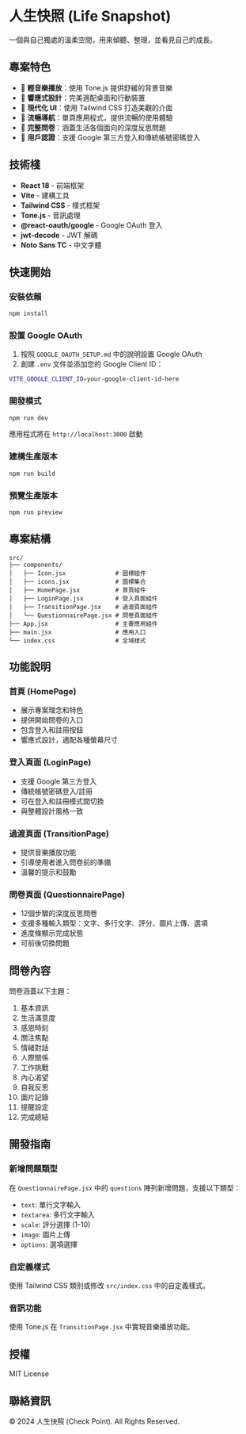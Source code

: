 # 人生快照 (Life Snapshot)

一個與自己獨處的溫柔空間，用來傾聽、整理，並看見自己的成長。

## 專案特色

- 🎵 **輕音樂播放**：使用 Tone.js 提供舒緩的背景音樂
- 📱 **響應式設計**：完美適配桌面和行動裝置
- 🎨 **現代化 UI**：使用 Tailwind CSS 打造美觀的介面
- 🔄 **流暢導航**：單頁應用程式，提供流暢的使用體驗
- 📝 **完整問卷**：涵蓋生活各個面向的深度反思問題
- 🔐 **用戶認證**：支援 Google 第三方登入和傳統帳號密碼登入

## 技術棧

- **React 18** - 前端框架
- **Vite** - 建構工具
- **Tailwind CSS** - 樣式框架
- **Tone.js** - 音訊處理
- **@react-oauth/google** - Google OAuth 登入
- **jwt-decode** - JWT 解碼
- **Noto Sans TC** - 中文字體

## 快速開始

### 安裝依賴

```bash
npm install
```

### 設置 Google OAuth

1. 按照 `GOOGLE_OAUTH_SETUP.md` 中的說明設置 Google OAuth
2. 創建 `.env` 文件並添加您的 Google Client ID：

```bash
VITE_GOOGLE_CLIENT_ID=your-google-client-id-here
```

### 開發模式

```bash
npm run dev
```

應用程式將在 `http://localhost:3000` 啟動

### 建構生產版本

```bash
npm run build
```

### 預覽生產版本

```bash
npm run preview
```

## 專案結構

```
src/
├── components/
│   ├── Icon.jsx              # 圖標組件
│   ├── icons.jsx             # 圖標集合
│   ├── HomePage.jsx          # 首頁組件
│   ├── LoginPage.jsx         # 登入頁面組件
│   ├── TransitionPage.jsx    # 過渡頁面組件
│   └── QuestionnairePage.jsx # 問卷頁面組件
├── App.jsx                   # 主要應用組件
├── main.jsx                  # 應用入口
└── index.css                 # 全域樣式
```

## 功能說明

### 首頁 (HomePage)
- 展示專案理念和特色
- 提供開始問卷的入口
- 包含登入和註冊按鈕
- 響應式設計，適配各種螢幕尺寸

### 登入頁面 (LoginPage)
- 支援 Google 第三方登入
- 傳統帳號密碼登入/註冊
- 可在登入和註冊模式間切換
- 與整體設計風格一致

### 過渡頁面 (TransitionPage)
- 提供音樂播放功能
- 引導使用者進入問卷前的準備
- 溫馨的提示和鼓勵

### 問卷頁面 (QuestionnairePage)
- 12個步驟的深度反思問卷
- 支援多種輸入類型：文字、多行文字、評分、圖片上傳、選項
- 進度條顯示完成狀態
- 可前後切換問題

## 問卷內容

問卷涵蓋以下主題：
1. 基本資訊
2. 生活滿意度
3. 感恩時刻
4. 關注焦點
5. 情緒對話
6. 人際關係
7. 工作挑戰
8. 內心渴望
9. 自我反思
10. 圖片記錄
11. 提醒設定
12. 完成總結

## 開發指南

### 新增問題類型

在 `QuestionnairePage.jsx` 中的 `questions` 陣列新增問題，支援以下類型：
- `text`: 單行文字輸入
- `textarea`: 多行文字輸入
- `scale`: 評分選擇 (1-10)
- `image`: 圖片上傳
- `options`: 選項選擇

### 自定義樣式

使用 Tailwind CSS 類別或修改 `src/index.css` 中的自定義樣式。

### 音訊功能

使用 Tone.js 在 `TransitionPage.jsx` 中實現音樂播放功能。

## 授權

MIT License

## 聯絡資訊

© 2024 人生快照 (Check Point). All Rights Reserved. 